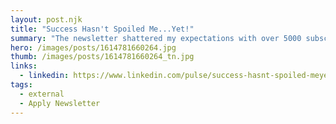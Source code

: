 ```yaml
---
layout: post.njk
title: "Success Hasn't Spoiled Me...Yet!"
summary: "The newsletter shattered my expectations with over 5000 subscriptions the first week. Trying hard to not let it get to my head, I talk about my learning habit and lots of other developer tips."
hero: /images/posts/1614781660264.jpg
thumb: /images/posts/1614781660264_tn.jpg
links:
  - linkedin: https://www.linkedin.com/pulse/success-hasnt-spoiled-meyet-ray-villalobos/
tags:
  - external
  - Apply Newsletter
---
```

